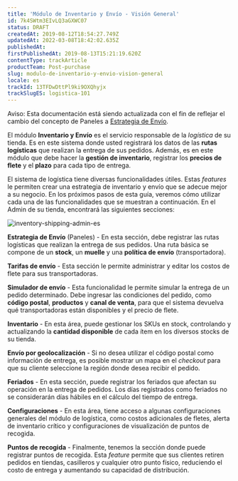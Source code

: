 ```yaml
---
title: 'Módulo de Inventario y Envío - Visión General'
id: 7k4SWtm3EIvLQ3aGXWC07
status: DRAFT
createdAt: 2019-08-12T18:54:27.749Z
updatedAt: 2022-03-08T18:42:02.635Z
publishedAt: 
firstPublishedAt: 2019-08-13T15:21:19.620Z
contentType: trackArticle
productTeam: Post-purchase
slug: modulo-de-inventario-y-envio-vision-general
locale: es
trackId: 13TFDwDttPl9ki9OXQhyjx
trackSlugES: logistica-101
---
```


<div class="alert alert-info">
Aviso: Esta documentación está siendo actualizada con el fin de reflejar el cambio del concepto de Paneles a <a href="https://help.vtex.com/es/announcements/estoque-e-entrega-entenda-o-que-mudou-na-aba-paineis--1YNfaeNG206XKI2UbGBRSl">Estrategia de Envío</a>.
</div>

El módulo __Inventario y Envío__ es el servicio responsable de la *logística* de su tienda. Es en este sistema donde usted registrará los datos de las __rutas logísticas__ que realizan la entrega de sus pedidos. Además, es en este módulo que debe hacer la __gestión de inventario__, registrar los __precios de flete__ y el __plazo__ para cada tipo de entrega.

El sistema de logística tiene diversas funcionalidades útiles. Estas *features* le permiten crear una estrategia de inventario y envío que se adecue mejor a su negocio. En los próximos pasos de esta guía, veremos cómo utilizar cada una de las funcionalidades que se muestran a continuación. En el Admin de su tienda, encontrará las siguientes secciones:


![inventory-shipping-admin-es](https://images.ctfassets.net/alneenqid6w5/jUIsT8CjbAP2O637yW3Mu/d68d30481a1e37d708a92881a227fb52/inventory-shipping-admin-es.png)

__Estrategia de Envío__ (Paneles) - En esta sección, debe registrar las rutas logísticas que realizan la entrega de sus pedidos. Una ruta básica se compone de un __stock__, un __muelle__ y una __política de envío__ (transportadora).

__Tarifas de envío__ - Esta sección le permite administrar y editar los costos de flete para sus transportadoras.

__Simulador de envío__ - Esta funcionalidad le permite simular la entrega de un pedido determinado. Debe ingresar las condiciones del pedido, como __código postal__, __productos__ y __canal de venta__, para que el sistema devuelva qué transportadoras están disponibles y el precio de flete.

__Inventario__ - En esta área, puede gestionar los SKUs en stock, controlando y actualizando  la __cantidad disponible__ de cada ítem en los diversos stocks de su tienda.

__Envío por geolocalización__ - Si no desea utilizar el código postal como información de entrega, es posible mostrar un mapa en el *checkout* para que su cliente seleccione la región donde desea recibir el pedido. 

__Feriados__ - En esta sección, puede registrar los feriados que afectan su operación en la entrega de pedidos. Los días registrados como feriados no se considerarán días hábiles en el cálculo del tiempo de entrega.

__Configuraciones__ - En esta área, tiene acceso a algunas configuraciones generales del módulo de logística, como costos  adicionales de fletes, alerta de inventario crítico y configuraciones de visualización de puntos de recogida.

__Puntos de recogida__ - Finalmente, tenemos la sección donde puede registrar puntos de recogida. Esta *feature* permite que sus clientes retiren pedidos en tiendas, casilleros y cualquier otro punto físico, reduciendo el costo de entrega y aumentando su capacidad de distribución.
